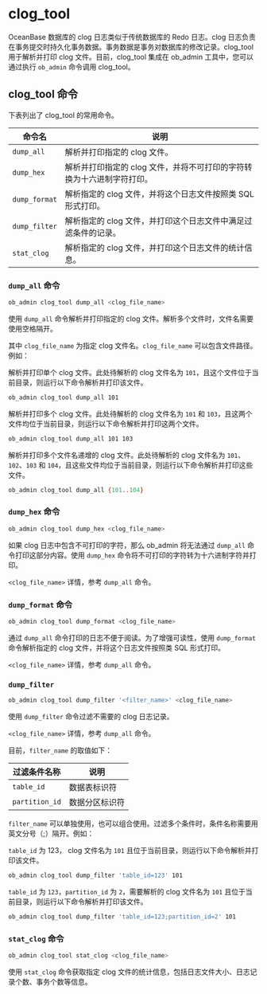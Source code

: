 # clog_tool

OceanBase 数据库的 clog 日志类似于传统数据库的 Redo 日志。clog 日志负责在事务提交时持久化事务数据。事务数据是事务对数据库的修改记录。clog_tool 用于解析并打印 clog 文件。目前，clog_tool 集成在 ob_admin 工具中，您可以通过执行 `ob_admin` 命令调用 clog_tool。

<!-- 为了保证高可用和一致性，OceanBase 数据库采用了 Paxos 协议对影响数据库状态的操作进行持久化。持久化产生的一致性日志文件即为 clog 日志。 -->

## clog_tool 命令

下表列出了 clog_tool 的常用命令。

| 命令名 | 说明 |
| --- | --- |
| `dump_all` | 解析并打印指定的 clog 文件。 |
| `dump_hex` | 解析并打印指定的 clog 文件，并将不可打印的字符转换为十六进制字符打印。 |
| `dump_format` | 解析指定的 clog 文件，并将这个日志文件按照类 SQL 形式打印。 |
| `dump_filter` | 解析指定的 clog 文件，并打印这个日志文件中满足过滤条件的记录。 |
| `stat_clog` | 解析指定的 clog 文件，并打印这个日志文件的统计信息。|

### `dump_all` 命令

```bash
ob_admin clog_tool dump_all <clog_file_name>
```

使用 `dump_all` 命令解析并打印指定的 clog 文件。解析多个文件时，文件名需要使用空格隔开。

其中 `clog_file_name` 为指定 clog 文件名。`clog_file_name` 可以包含文件路径。例如：

解析并打印单个 clog 文件。此处待解析的 clog 文件名为 `101`，且这个文件位于当前目录，则运行以下命令解析并打印该文件。

```bash
ob_admin clog_tool dump_all 101
```

解析并打印多个 clog 文件。此处待解析的 clog 文件名为 `101` 和 `103`，且这两个文件均位于当前目录，则运行以下命令解析并打印这两个文件。

```bash
ob_admin clog_tool dump_all 101 103
```

解析并打印多个文件名递增的 clog 文件。此处待解析的 clog 文件名为 `101`、`102`、`103` 和 `104`，且这些文件均位于当前目录，则运行以下命令解析并打印这些文件。

```bash
ob_admin clog_tool dump_all {101..104}
```

### `dump_hex` 命令

```bash
ob_admin clog_tool dump_hex <clog_file_name>
```

如果 clog 日志中包含不可打印的字符，那么 ob_admin 将无法通过 `dump_all` 命令打印这部分内容。使用 `dump_hex` 命令将不可打印的字符转为十六进制字符并打印。

`<clog_file_name>` 详情，参考 `dump_all` 命令。

### `dump_format` 命令

```bash
ob_admin clog_tool dump_format <clog_file_name>
```

通过 `dump_all` 命令打印的日志不便于阅读。为了增强可读性，使用 `dump_format` 命令解析指定的 clog 文件，并将这个日志文件按照类 SQL 形式打印。

`<clog_file_name>` 详情，参考 `dump_all` 命令。

### `dump_filter`

```bash
ob_admin clog_tool dump_filter '<filter_name>' <clog_file_name>
```

使用 `dump_filter` 命令过滤不需要的 clog 日志记录。

`<clog_file_name>` 详情，参考 `dump_all` 命令。

目前，`filter_name` 的取值如下：

| 过滤条件名称 | 说明 |
| --- | --- |
| `table_id` | 数据表标识符 |
| `partition_id` | 数据分区标识符 |

`filter_name` 可以单独使用，也可以组合使用。过滤多个条件时，条件名称需要用英文分号（;）隔开。例如：

`table_id` 为 123， clog 文件名为 `101` 且位于当前目录，则运行以下命令解析并打印该文件。

```bash
ob_admin clog_tool dump_filter 'table_id=123' 101
```

`table_id` 为 `123`，`partition_id` 为 `2`，需要解析的 clog 文件名为 `101` 且位于当前目录，则运行以下命令解析并打印该文件。

```bash
ob_admin clog_tool dump_filter 'table_id=123;partition_id=2' 101
```

### `stat_clog` 命令

```bash
ob_admin clog_tool stat_clog <clog_file_name>
```

使用 `stat_clog` 命令获取指定 clog 文件的统计信息，包括日志文件大小、日志记录个数、事务个数等信息。

<!-- ## 事务的相关信息

### 事务日志的类型

根据事务日志产生的阶段，可以将事务日志分为事务执行时日志和事务提交时日志。

#### 事务执行时日志

在事务执行阶段，对事务的修改进行持久化时产生日志记录即为事务执行时日志。事务执行时日志记录的类型如下所示：

| 日志类型 | 内部类型值 | 说明 |
| --- | --- | --- |
| OB_LOG_MUTATOR | 0x200 | 事务的 mutator 日志，包含事务的修改内容 |
| OB_LOG_TRANS_STATE | 0x400 | 事务的状态日志 |
| OB_LOG_MUTATOR_WITH_STATE | 0x600 | 事务的状态日志，携带 mutator 日志 |
| OB_LOG_MUTATOR_ABORT | 0x800 | 事务的 abort 日志，用于标记该事务已回滚 |

#### 事务提交时日志

在事务提交阶段，对事务的修改进行持久化时产生的日志即为事务提交时日志。根据不同的事务类型，事务提交时日志可以分为分布式事务的提交时日志和本地单分区事务的提交时日志。

分布式事务的提交时日志的类型如下所示：

| 日志类型 | 内部类型值 | 说明 |
| --- | --- | --- |
| OB_LOG_TRANS_REDO | 0x1 | 分布式事务的 redo 日志，包含事务的修改内容（redo 日志） |
| OB_LOG_TRANS_PREPARE | 0x2 | 分布式事务的 prepare 日志 |
| OB_LOG_TRANS_REDO_WITH_PREPARE | 0x3 | 分布式事务的 prepare 日志，包含事务的修改内容（redo 日志） |
| OB_LOG_TRANS_COMMIT | 0x4 | 分布式事务的 commit 日志，标记该事务已提交 |
| OB_LOG_TRANS_ABORT | 0x8 | 分布式事务的 abort 日志，标记该事务已回滚 |
| OB_LOG_TRANS_CLEAR | 0x10 | 分布式事务的 clear 日志，用于释放事务上下文信息 |

本地单分区事务的提交时日志的类型如下所示：

| 日志类型 | 内部类型值 | 说明 |
| --- | --- | --- |
| OB_LOG_SP_TRANS_REDO | 0x20 | 单分区事务的 redo 日志，包含事务的修改内容（redo 日志） |
| OB_LOG_SP_TRANS_COMMIT | 0x40 | 单分区事务的 commit 日志，标记该事务已提交，包含事务的修改内容（redo 日志） |
| OB_LOG_SP_TRANS_ABORT | 0x80 | 单分区事务的 abort 日志，标记该事务已回滚 |

### 事务标识符（Transaction ID）

事务标识符用于区分 OBServer 内部的不同事务。因此，事务标识符需要具有**唯一性**，即不同事务具有不同的事务标识符。

为了实现事务标识符的唯一性，事务标识符的结构如下所示：

```bash
class ObTransID
{
  uint64_t hv_;
  common::ObAddr server_;
  int64_t inc_;
  int64_t timestamp_;
}
```

各字段说明如下所示：

| 字段名 | 说明 |
| --- | --- |
| server_ | 维护该事务标识符的 OBServer 的物理地址（包括 IP 地址和端口号） |
| inc_ | OBServer 维护的单调递增值，在 OBServer 重启后重新计数 |
| timestamp_ | 创建该事务标志符时的本地物理时钟值（Unix 时间戳） |
| hv_ | 根据以上三个字段计算得到的 Hash 值 |

由于 OceanBase 数据库采用了 64 位 Hash 值，两个不同事务标识符的 Hash 值产生冲突的概率极低。因此，在大多数情况下，可以使用 Hash 值来区分不同事务。

### 事务类型

根据事务的操作类型以及访问数据的分布，可以将事务分为本地单分区事务与分布式事务。

- 本地单分区事务：事务信息的维护与该事务的访问数据位于同一个节点，且该事务仅访问同一个数据分区内的数据。
- 分布式事务：事务信息的维护与该事务的访问数据位于不同节点，或者事务访问多个数据分区。 -->
